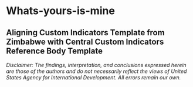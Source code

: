 # Whats-yours-is-mine
Aligning Custom Indicators Template from Zimbabwe with Central Custom Indicators Reference Body Template
---

*Disclaimer: The findings, interpretation, and conclusions expressed herein are those of the authors and do not necessarily reflect the views of United States Agency for International Development. All errors remain our own.*